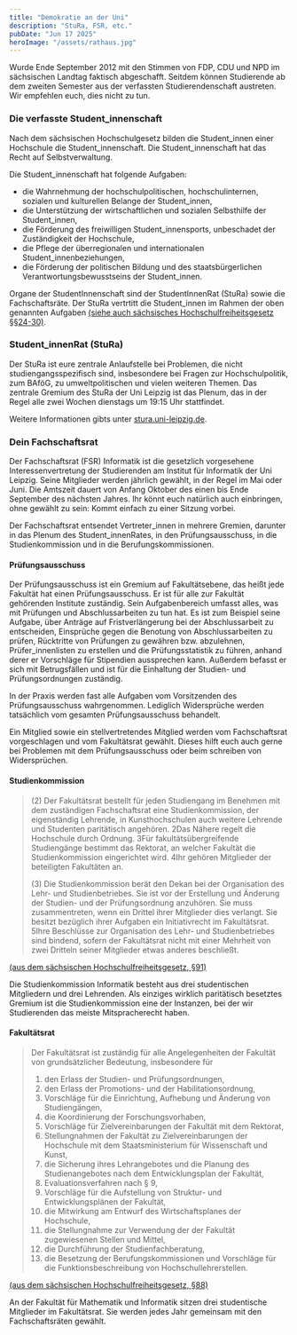 ```yaml
---
title: "Demokratie an der Uni"
description: "StuRa, FSR, etc."
pubDate: "Jun 17 2025"
heroImage: "/assets/rathaus.jpg"
---
```


Wurde Ende September 2012 mit den Stimmen von FDP, CDU und NPD im sächsischen Landtag faktisch abgeschafft. Seitdem können Studierende ab dem zweiten Semester aus der verfassten Studierendenschaft austreten. Wir empfehlen euch, dies nicht zu tun.

### Die verfasste Student_innenschaft

Nach dem sächsischen Hochschulgesetz bilden die Student_innen einer Hochschule die Student_innenschaft. Die Student_innenschaft hat das Recht auf Selbstverwaltung.

Die Student_innenschaft hat folgende Aufgaben:

- die Wahrnehmung der hochschulpolitischen, hochschulinternen, sozialen und kulturellen Belange der Student_innen,
- die Unterstützung der wirtschaftlichen und sozialen Selbsthilfe der Student_innen,
- die Förderung des freiwilligen Student_innensports, unbeschadet der Zuständigkeit der Hochschule,
- die Pflege der überregionalen und internationalen Student_innenbeziehungen,
- die Förderung der politischen Bildung und des staatsbürgerlichen Verantwortungsbewusstseins der Student_innen.

Organe der StudentInnenschaft sind der StudentInnenRat (StuRa) sowie die Fachschaftsräte. Der StuRa vertrtitt die Student_innen im Rahmen der oben genannten Aufgaben [(siehe auch sächsisches Hochschulfreiheitsgesetz §§24-30)](https://www.revosax.sachsen.de/vorschrift/10562-Saechsisches_Hochschulfreiheitsgesetz#p24).

### Student_innenRat (StuRa)

Der StuRa ist eure zentrale Anlaufstelle bei Problemen, die nicht studiengangsspezifisch sind, insbesondere bei Fragen zur Hochschulpolitik, zum BAföG, zu umweltpolitischen und vielen weiteren Themen. Das zentrale Gremium des StuRa der Uni Leipzig ist das Plenum, das in der Regel alle zwei Wochen dienstags um 19:15 Uhr stattfindet.

Weitere Informationen gibts unter [stura.uni-leipzig.de](https://stura.uni-leipzig.de).

### Dein Fachschaftsrat

Der Fachschaftsrat (FSR) Informatik ist die gesetzlich vorgesehene Interessenvertretung der Studierenden am Institut für Informatik der Uni Leipzig. Seine Mitglieder werden jährlich gewählt, in der Regel im Mai oder Juni. Die Amtszeit dauert von Anfang Oktober des einen bis Ende September des nächsten Jahres. Ihr könnt euch natürlich auch einbringen, ohne gewählt zu sein: Kommt einfach zu einer Sitzung vorbei.

Der Fachschaftsrat entsendet Vertreter_innen in mehrere Gremien, darunter in das Plenum des Student_innenRates, in den Prüfungsausschuss, in die Studienkommission und in die Berufungskommissionen.

#### Prüfungsausschuss

Der Prüfungsausschuss ist ein Gremium auf Fakultätsebene, das heißt jede Fakultät hat einen Prüfungsausschuss. Er ist für alle zur Fakultät gehörenden Institute zuständig. Sein Aufgabenbereich umfasst alles, was mit Prüfungen und Abschlussarbeiten zu tun hat. Es ist zum Beispiel seine Aufgabe, über Anträge auf Fristverlängerung bei der Abschlussarbeit zu entscheiden, Einsprüche gegen die Benotung von Abschlussarbeiten zu prüfen, Rücktritte von Prüfungen zu gewähren bzw. abzulehnen, Prüfer_innenlisten zu erstellen und die Prüfungsstatistik zu führen, anhand derer er Vorschläge für Stipendien aussprechen kann. Außerdem befasst er sich mit Betrugsfällen und ist für die Einhaltung der Studien- und Prüfungsordnungen zuständig.

In der Praxis werden fast alle Aufgaben vom Vorsitzenden des Prüfungsausschuss wahrgenommen. Lediglich Widersprüche werden tatsächlich vom gesamten Prüfungsausschuss behandelt.

Ein Mitglied sowie ein stellvertretendes Mitglied werden vom Fachschaftsrat vorgeschlagen und vom Fakultätsrat gewählt. Dieses hilft euch auch gerne bei Problemen mit dem Prüfungsausschuss oder beim schreiben von Widersprüchen.

#### Studienkommission

> (2) Der Fakultätsrat bestellt für jeden Studiengang im Benehmen mit dem zuständigen Fachschaftsrat eine Studienkommission, der eigenständig Lehrende, in Kunsthochschulen auch weitere Lehrende und Studenten paritätisch angehören. 2Das Nähere regelt die Hochschule durch Ordnung. 3Für fakultätsübergreifende Studiengänge bestimmt das Rektorat, an welcher Fakultät die Studienkommission eingerichtet wird. 4Ihr gehören Mitglieder der beteiligten Fakultäten an.
>
> (3) Die Studienkommission berät den Dekan bei der Organisation des Lehr- und Studienbetriebes. Sie ist vor der Erstellung und Änderung der Studien- und der Prüfungsordnung anzuhören. Sie muss zusammentreten, wenn ein Drittel ihrer Mitglieder dies verlangt. Sie besitzt bezüglich ihrer Aufgaben ein Initiativrecht im Fakultätsrat. 5Ihre Beschlüsse zur Organisation des Lehr- und Studienbetriebes sind bindend, sofern der Fakultätsrat nicht mit einer Mehrheit von zwei Dritteln seiner Mitglieder etwas anderes beschließt.

[(aus dem sächsischen Hochschulfreiheitsgesetz, §91)](https://www.revosax.sachsen.de/vorschrift/10562-Saechsisches_Hochschulfreiheitsgesetz#p91)

Die Studienkommission Informatik besteht aus drei studentischen Mitgliedern und drei Lehrenden. Als einziges wirklich paritätisch besetztes Gremium ist die Studienkommission eine der Instanzen, bei der wir Studierenden das meiste Mitspracherecht haben.

#### Fakultätsrat

> Der Fakultätsrat ist zuständig für alle Angelegenheiten der Fakultät von grundsätzlicher Bedeutung, insbesondere für
>
> 1. den Erlass der Studien- und Prüfungsordnungen,
> 2. den Erlass der Promotions- und der Habilitationsordnung,
> 3. Vorschläge für die Einrichtung, Aufhebung und Änderung von Studiengängen,
> 4. die Koordinierung der Forschungsvorhaben,
> 5. Vorschläge für Zielvereinbarungen der Fakultät mit dem Rektorat,
> 6. Stellungnahmen der Fakultät zu Zielvereinbarungen der Hochschule mit dem Staatsministerium für Wissenschaft und Kunst,
> 7. die Sicherung ihres Lehrangebotes und die Planung des Studienangebotes nach dem Entwicklungsplan der Fakultät,
> 8. Evaluationsverfahren nach § 9,
> 9. Vorschläge für die Aufstellung von Struktur- und Entwicklungsplänen der Fakultät,
> 10. die Mitwirkung am Entwurf des Wirtschaftsplanes der Hochschule,
> 11. die Stellungnahme zur Verwendung der der Fakultät zugewiesenen Stellen und Mittel,
> 12. die Durchführung der Studienfachberatung,
> 13. die Besetzung der Berufungskommissionen und Vorschläge für die Funktionsbeschreibung von Hochschullehrerstellen.

[(aus dem sächsischen Hochschulfreiheitsgesetz, §88)](https://www.revosax.sachsen.de/vorschrift/10562-Saechsisches_Hochschulfreiheitsgesetz#p88)

An der Fakultät für Mathematik und Informatik sitzen drei studentische Mitglieder im Fakultätsrat. Sie werden jedes Jahr gemeinsam mit den Fachschaftsräten gewählt.
